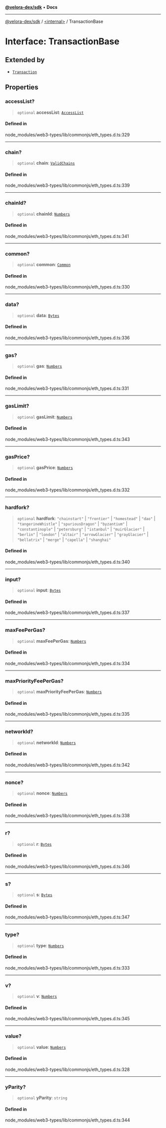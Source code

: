 [**@velora-dex/sdk**](../../README.md) • **Docs**

***

[@velora-dex/sdk](../../globals.md) / [\<internal\>](../README.md) / TransactionBase

# Interface: TransactionBase

## Extended by

- [`Transaction`](../namespaces/Users_andriishymkiv_work_velora_sdk_node_modules_web3-types_lib_commonjs_index/interfaces/Transaction.md)

## Properties

### accessList?

> `optional` **accessList**: [`AccessList`](../namespaces/Users_andriishymkiv_work_velora_sdk_node_modules_web3-types_lib_commonjs_index/type-aliases/AccessList.md)

#### Defined in

node\_modules/web3-types/lib/commonjs/eth\_types.d.ts:329

***

### chain?

> `optional` **chain**: [`ValidChains`](../type-aliases/ValidChains.md)

#### Defined in

node\_modules/web3-types/lib/commonjs/eth\_types.d.ts:339

***

### chainId?

> `optional` **chainId**: [`Numbers`](../type-aliases/Numbers.md)

#### Defined in

node\_modules/web3-types/lib/commonjs/eth\_types.d.ts:341

***

### common?

> `optional` **common**: [`Common`](Common.md)

#### Defined in

node\_modules/web3-types/lib/commonjs/eth\_types.d.ts:330

***

### data?

> `optional` **data**: [`Bytes`](../type-aliases/Bytes.md)

#### Defined in

node\_modules/web3-types/lib/commonjs/eth\_types.d.ts:336

***

### gas?

> `optional` **gas**: [`Numbers`](../type-aliases/Numbers.md)

#### Defined in

node\_modules/web3-types/lib/commonjs/eth\_types.d.ts:331

***

### gasLimit?

> `optional` **gasLimit**: [`Numbers`](../type-aliases/Numbers.md)

#### Defined in

node\_modules/web3-types/lib/commonjs/eth\_types.d.ts:343

***

### gasPrice?

> `optional` **gasPrice**: [`Numbers`](../type-aliases/Numbers.md)

#### Defined in

node\_modules/web3-types/lib/commonjs/eth\_types.d.ts:332

***

### hardfork?

> `optional` **hardfork**: `"chainstart"` \| `"frontier"` \| `"homestead"` \| `"dao"` \| `"tangerineWhistle"` \| `"spuriousDragon"` \| `"byzantium"` \| `"constantinople"` \| `"petersburg"` \| `"istanbul"` \| `"muirGlacier"` \| `"berlin"` \| `"london"` \| `"altair"` \| `"arrowGlacier"` \| `"grayGlacier"` \| `"bellatrix"` \| `"merge"` \| `"capella"` \| `"shanghai"`

#### Defined in

node\_modules/web3-types/lib/commonjs/eth\_types.d.ts:340

***

### input?

> `optional` **input**: [`Bytes`](../type-aliases/Bytes.md)

#### Defined in

node\_modules/web3-types/lib/commonjs/eth\_types.d.ts:337

***

### maxFeePerGas?

> `optional` **maxFeePerGas**: [`Numbers`](../type-aliases/Numbers.md)

#### Defined in

node\_modules/web3-types/lib/commonjs/eth\_types.d.ts:334

***

### maxPriorityFeePerGas?

> `optional` **maxPriorityFeePerGas**: [`Numbers`](../type-aliases/Numbers.md)

#### Defined in

node\_modules/web3-types/lib/commonjs/eth\_types.d.ts:335

***

### networkId?

> `optional` **networkId**: [`Numbers`](../type-aliases/Numbers.md)

#### Defined in

node\_modules/web3-types/lib/commonjs/eth\_types.d.ts:342

***

### nonce?

> `optional` **nonce**: [`Numbers`](../type-aliases/Numbers.md)

#### Defined in

node\_modules/web3-types/lib/commonjs/eth\_types.d.ts:338

***

### r?

> `optional` **r**: [`Bytes`](../type-aliases/Bytes.md)

#### Defined in

node\_modules/web3-types/lib/commonjs/eth\_types.d.ts:346

***

### s?

> `optional` **s**: [`Bytes`](../type-aliases/Bytes.md)

#### Defined in

node\_modules/web3-types/lib/commonjs/eth\_types.d.ts:347

***

### type?

> `optional` **type**: [`Numbers`](../type-aliases/Numbers.md)

#### Defined in

node\_modules/web3-types/lib/commonjs/eth\_types.d.ts:333

***

### v?

> `optional` **v**: [`Numbers`](../type-aliases/Numbers.md)

#### Defined in

node\_modules/web3-types/lib/commonjs/eth\_types.d.ts:345

***

### value?

> `optional` **value**: [`Numbers`](../type-aliases/Numbers.md)

#### Defined in

node\_modules/web3-types/lib/commonjs/eth\_types.d.ts:328

***

### yParity?

> `optional` **yParity**: `string`

#### Defined in

node\_modules/web3-types/lib/commonjs/eth\_types.d.ts:344
